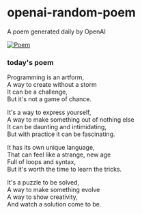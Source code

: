
# openai-random-poem
 A poem generated daily by OpenAI

[![Poem](https://github.com/fbiego/openai-random-poem/actions/workflows/main.yml/badge.svg)](https://github.com/fbiego/openai-random-poem/actions/workflows/main.yml)

### today's poem  
  
Programming is an artform,  
A way to create without a storm  
It can be a challenge,  
But it's not a game of chance.  
  
It's a way to express yourself,  
A way to make something out of nothing else  
It can be daunting and intimidating,  
But with practice it can be fascinating.  
  
It has its own unique language,  
That can feel like a strange, new age  
Full of loops and syntax,  
But it's worth the time to learn the tricks.  
  
It's a puzzle to be solved,  
A way to make something evolve  
A way to show creativity,  
And watch a solution come to be.